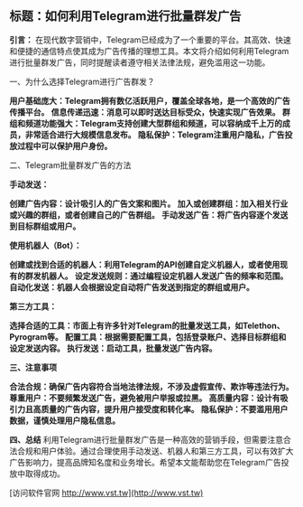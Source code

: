 ## **标题：如何利用Telegram进行批量群发广告**

**引言：**
在现代数字营销中，Telegram已经成为了一个重要的平台。其高效、快速和便捷的通信特点使其成为广告传播的理想工具。本文将介绍如何利用Telegram进行批量群发广告，同时提醒读者遵守相关法律法规，避免滥用这一功能。

一、为什么选择Telegram进行广告群发？

**用户基础庞大：Telegram拥有数亿活跃用户，覆盖全球各地，是一个高效的广告传播平台。**
**信息传递迅速：消息可以即时送达目标受众，快速实现广告效果。**
**群组和频道功能强大：Telegram支持创建大型群组和频道，可以容纳成千上万的成员，非常适合进行大规模信息发布。**
**隐私保护：Telegram注重用户隐私，广告投放过程中可以保护用户身份。**

二、Telegram批量群发广告的方法

**手动发送：**

**创建广告内容：设计吸引人的广告文案和图片。**
**加入或创建群组：加入相关行业或兴趣的群组，或者创建自己的广告群组。**
**手动发送广告：将广告内容逐个发送到目标群组或用户。**

**使用机器人（Bot）：**

**创建或找到合适的机器人：利用Telegram的API创建自定义机器人，或者使用现有的群发机器人。**
**设定发送规则：通过编程设定机器人发送广告的频率和范围。**
**自动化发送：机器人会根据设定自动将广告发送到指定的群组或用户。**

**第三方工具：**

**选择合适的工具：市面上有许多针对Telegram的批量发送工具，如Telethon、Pyrogram等。**
**配置工具：根据需要配置工具，包括登录账户、选择目标群组和设定发送内容。**
**执行发送：启动工具，批量发送广告内容。**

**三、注意事项**

**合法合规：确保广告内容符合当地法律法规，不涉及虚假宣传、欺诈等违法行为。**
**尊重用户：不要频繁发送广告，避免被用户举报或拉黑。**
**高质量内容：设计有吸引力且高质量的广告内容，提升用户接受度和转化率。**
**隐私保护：不要滥用用户数据，谨慎处理用户隐私信息。**

**四、总结**
利用Telegram进行批量群发广告是一种高效的营销手段，但需要注意合法合规和用户体验。通过合理使用手动发送、机器人和第三方工具，可以有效扩大广告影响力，提高品牌知名度和业务增长。希望本文能帮助您在Telegram广告投放中取得成功。


[访问软件官网 http://www.vst.tw](http://www.vst.tw)
